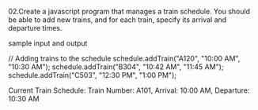 02.Create a javascript program that manages a train schedule. You should be able to add new trains, and for each train, specify its arrival and departure times.

sample input and output 

// Adding trains to the schedule
schedule.addTrain("A120", "10:00 AM", "10:30 AM");
schedule.addTrain("B304", "10:42 AM", "11:45 AM");
schedule.addTrain("C503", "12:30 PM", "1:00 PM");


Current Train Schedule:
Train Number: A101, Arrival: 10:00 AM, Departure: 10:30 AM
